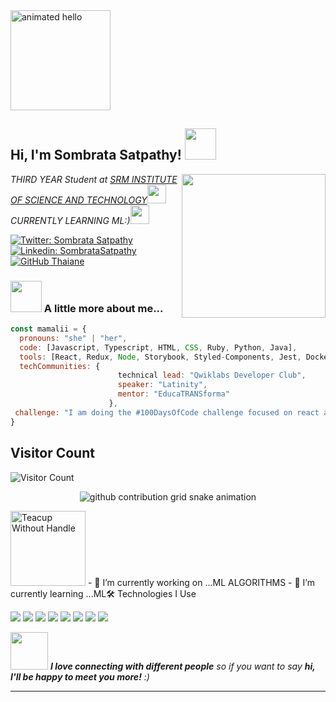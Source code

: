 

<img src="https://github.com/Anmol-Baranwal/Cool-GIFs-For-GitHub/assets/74038190/9be4d344-6782-461a-b5a6-32a07bf7b34e" width="160" alt="animated hello">
<h2> Hi, I'm Sombrata Satpathy! <img src="https://media.giphy.com/media/mGcNjsfWAjY5AEZNw6/giphy.gif" width="50"></h2>
<img align='right' src="https://media.giphy.com/media/ieyl9zmCjO4b4t6qoY/giphy.gif" width="230">
<p><em> THIRD YEAR Student at <a href="http:/https://www.srmist.edu.in/">SRM INSTITUTE OF SCIENCE AND TECHNOLOGY</a><img src="https://media.giphy.com/media/fYSnHlufseco8Fh93Z/giphy.gif" width="30"></br>CURRENTLY LEARNING ML:)<img src="https://media.giphy.com/media/WUlplcMpOCEmTGBtBW/giphy.gif" width="30"> 
</em></p>

[![Twitter: Sombrata Satpathy](https://img.shields.io/twitter/follow/SombrataSatpathy?style=social)]()
[![Linkedin: SombrataSatpathy](https://img.shields.io/badge/-sombratasatpathy35-blue?style=flat-square&logo=Linkedin&logoColor=white&link=https://www.linkedin.com/in/sombratasatpathy35/)](https://www.linkedin.com/in/sombratasatpathy35?utm_source=share&utm_campaign=share_via&utm_content=profile&utm_medium=android_app )
[![GitHub Thaiane](https://img.shields.io/github/followers/AmazingMamali65?label=follow&style=social)](https://github.com/AmazingMamali65)


### <img src="https://media.giphy.com/media/VgCDAzcKvsR6OM0uWg/giphy.gif" width="50"> A little more about me...  

```javascript
const mamalii = {
  pronouns: "she" | "her",
  code: [Javascript, Typescript, HTML, CSS, Ruby, Python, Java],
  tools: [React, Redux, Node, Storybook, Styled-Components, Jest, Docker],
  techCommunities: {
                        technical lead: "Qwiklabs Developer Club",
                        speaker: "Latinity",
                        mentor: "EducaTRANSforma"
                      },
 challenge: "I am doing the #100DaysOfCode challenge focused on react and typescript"
}
```

## Visitor Count
![Visitor Count](https://profile-counter.glitch.me/Mamaliiiii/count.svg)


<p align="center">
    <picture>
        <source
            media="(prefers-color-scheme: dark)"
            srcset="https://raw.githubusercontent.com/AmazingMamali65/Mamaliiiii/output/github-snake-dark.svg"
        />
        <source
            media="(prefers-color-scheme: light)"
            srcset="https://raw.githubusercontent.com/AmazingMamali65/Mamaliiiii/output/github-snake-dark.svg"
        />
        <img
            alt="github contribution grid snake animation"
            src="https://raw.githubusercontent.com/AmazingMamali65/Mamaliiiii/output/github-snake-dark.svg"
        />
    </picture>
</p>
<img src="https://user-images.githubusercontent.com/74038190/216120974-24a76b31-7f39-41f1-a38f-b3c1377cc612.png" alt="Teacup Without Handle" width="120" />
- 🔭 I’m currently working on ...ML ALGORITHMS
- 🌱 I’m currently learning ...ML<DL<NLLP
- 👯 I’m looking to collaborate on ...
- 🤔 I’m looking for help with ...
- 💬 Ask me about ...
- 📫 How to reach me: ...mail obv(i will upload later)
- ⚡ Fun fact: ... I am funny

## 🛠 Technologies I Use  
![](https://img.shields.io/badge/React-61DAFB?style=for-the-badge&logo=react&logoColor=white)
![](https://img.shields.io/badge/Node.js-86BE00?style=for-the-badge&logo=node.js&logoColor=white)
![](https://img.shields.io/badge/JavaScript-F7DF1E?style=for-the-badge&logo=javascript&logoColor=white)
![](https://img.shields.io/badge/HTML5-E34F26?style=for-the-badge&logo=html5&logoColor=white)
![](https://img.shields.io/badge/CSS3-1572B6?style=for-the-badge&logo=css3&logoColor=white)
![](https://img.shields.io/badge/MySQL-F79F17?style=for-the-badge&logo=mysql&logoColor=white)
[](https://img.shields.io/badge/Python-FFD43B?style=for-the-badge&logo=python&logoColor=blue)
![](https://img.shields.io/badge/VS_Code-0078D4?style=for-the-badge&logo=visual%20studio%20code&logoColor=white)
![](https://img.shields.io/badge/Git-F05032?style=for-the-badge&logo=git&logoColor=white)




<img src="https://media.giphy.com/media/LnQjpWaON8nhr21vNW/giphy.gif" width="60"> <em><b>I love connecting with different people</b> so if you want to say <b>hi, I'll be happy to meet you more!</b> :)</em>

---
